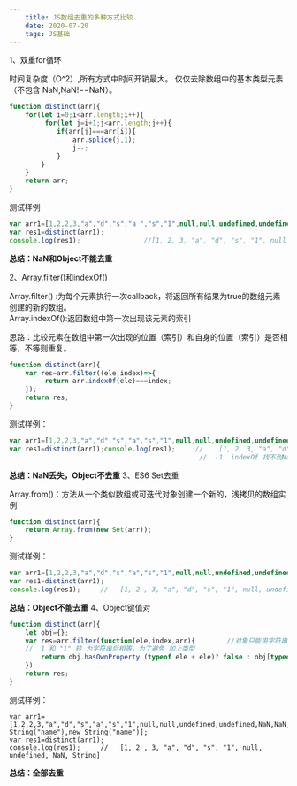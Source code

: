 ```yaml
---
    title: JS数组去重的多种方式比较
    date: 2020-07-20
    tags: JS基础
---
```

1、双重for循环

时间复杂度（O\^2）,所有方式中时间开销最大。
仅仅去除数组中的基本类型元素（不包含 NaN,NaN!==NaN）。

```javascript
function distinct(arr){    
    for(let i=0;i<arr.length;i++){       
         for(let j=i+1;j<arr.length;j++){        
            if(arr[j]===arr[i]){            
                arr.splice(j,1);                
                j--;            
            }        
        }   
    }     
    return arr;
}                         
```
<!--more-->

测试样例
```javascript
var arr1=[1,2,2,3,"a","d","s","a ","s","1",null,null,undefined,undefined,NaN,NaN,new String("name"),new String("name")];
var res1=distinct(arr1);
console.log(res1);                //[1, 2, 3, "a", "d", "s", "1", null , undefined, NaN, NaN, String, String]                                   

```
**总结：NaN和Object不能去重**

2、Array.filter()和indexOf()

Array.filter()
:为每个元素执行一次callback，将返回所有结果为true的数组元素创建的新的数组。\
Array.indexOf():返回数组中第一次出现该元素的索引

思路：比较元素在数组中第一次出现的位置（索引）和自身的位置（索引）是否相等，不等则重复。

```javascript
function distinct(arr){    
    var res=arr.filter((ele,index)=>{         
         return arr.indexOf(ele)===index;     
    });    
    return res;
}                  
```
测试样例：

```javascript
var arr1=[1,2,2,3,"a","d","s","a","s","1",null,null,undefined,undefined,NaN,NaN,new String("name"),new String("name")];
var res1=distinct(arr1);console.log(res1);     //    [1, 2, 3, "a", "d", "s", "1", null, unde fined， String, String]arr1.indexOf(NaN);  
                                                //  -1  indexOf 找不到NaN  因为 NaN!==NaN                              
```

**总结：NaN丢失，Object不去重**
3、ES6 Set去重

Array.from()：方法从一个类似数组或可迭代对象创建一个新的，浅拷贝的数组实例

```javascript
function distinct(arr){    
    return Array.from(new Set(arr));
}         
```
测试样例：

```javascript
var arr1=[1,2,2,3,"a","d","s","a","s","1",null,null,undefined,undefined,NaN,NaN,new String("name"),new String("name")];
var res1=distinct(arr1);
console.log(res1);     //   [1, 2 , 3, "a", "d", "s", "1", null, undefined, NaN, String, String]           
```
**总结：Object不能去重**
4、Object键值对
```javascript
function distinct(arr){    
    let obj={};    
    var res=arr.filter(function(ele,index,arr){        //对象只能用字符串作 key,所以转为 字符串。        
    //  1 和 "1" 转 为字符串后相等，为了避免 加上类型        
        return obj.hasOwnProperty (typeof ele + ele)? false : obj[typeof ele + ele]=true;   
    })    
    return res;
}                
```
测试样例：

```javascipt
var arr1=[1,2,2,3,"a","d","s","a","s","1",null,null,undefined,undefined,NaN,NaN,new String("name"),new String("name")];
var res1=distinct(arr1);
console.log(res1);     //   [1, 2 , 3, "a", "d", "s", "1", null, undefined, NaN, String]                   
```

**总结：全部去重**
